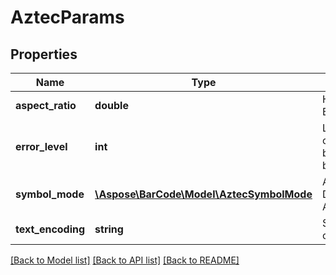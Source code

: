 # AztecParams

## Properties
Name | Type | Description | Notes
---- | ---- | ----------- | -----
**aspect_ratio** | **double** | Height/Width ratio of 2D BarCode module. | [optional] 
**error_level** | **int** | Level of error correction of Aztec types of barcode. Value should between 10 to 95. | [optional] 
**symbol_mode** | [**\Aspose\BarCode\Model\AztecSymbolMode**](AztecSymbolMode.md) | Aztec Symbol mode. Default value: AztecSymbolMode.Auto. | [optional] 
**text_encoding** | **string** | Sets the encoding of codetext. | [optional] 

[[Back to Model list]](../../README.md#documentation-for-models) [[Back to API list]](../../README.md#documentation-for-api-endpoints) [[Back to README]](../../README.md)



